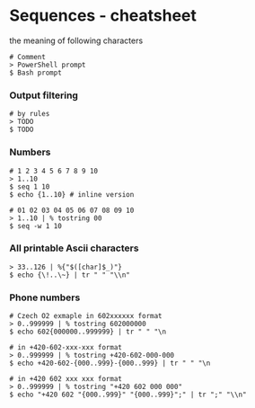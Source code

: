 # Sequences - cheatsheet

the meaning of following characters
```
# Comment
> PowerShell prompt
$ Bash prompt
```

### Output filtering
```
# by rules
> TODO
$ TODO
```

### Numbers
```
# 1 2 3 4 5 6 7 8 9 10
> 1..10
$ seq 1 10
$ echo {1..10} # inline version

# 01 02 03 04 05 06 07 08 09 10
> 1..10 | % tostring 00
$ seq -w 1 10
```

### All printable Ascii characters
```
> 33..126 | %{"$([char]$_)"}
$ echo {\!..\~} | tr " " "\\n"
```

### Phone numbers
```
# Czech O2 exmaple in 602xxxxxx format
> 0..999999 | % tostring 602000000
$ echo 602{000000..999999} | tr " " "\n

# in +420-602-xxx-xxx format
> 0..999999 | % tostring +420-602-000-000
$ echo +420-602-{000..999}-{000..999} | tr " " "\n

# in +420 602 xxx xxx format
> 0..999999 | % tostring "+420 602 000 000"
$ echo "+420 602 "{000..999}" "{000..999}";" | tr ";" "\\n"
```
